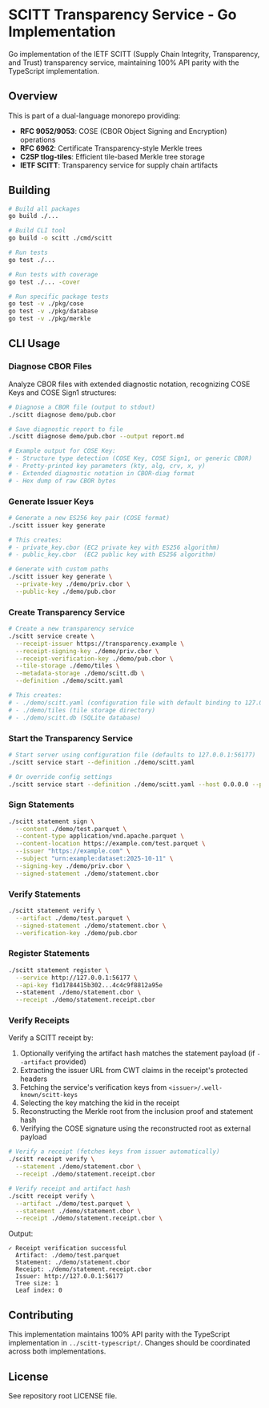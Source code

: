 # SCITT Transparency Service - Go Implementation

Go implementation of the IETF SCITT (Supply Chain Integrity, Transparency, and Trust) transparency service, maintaining 100% API parity with the TypeScript implementation.

## Overview

This is part of a dual-language monorepo providing:
- **RFC 9052/9053**: COSE (CBOR Object Signing and Encryption) operations
- **RFC 6962**: Certificate Transparency-style Merkle trees
- **C2SP tlog-tiles**: Efficient tile-based Merkle tree storage
- **IETF SCITT**: Transparency service for supply chain artifacts


## Building

```bash
# Build all packages
go build ./...

# Build CLI tool
go build -o scitt ./cmd/scitt

# Run tests
go test ./...

# Run tests with coverage
go test ./... -cover

# Run specific package tests
go test -v ./pkg/cose
go test -v ./pkg/database
go test -v ./pkg/merkle
```

## CLI Usage

### Diagnose CBOR Files

Analyze CBOR files with extended diagnostic notation, recognizing COSE Keys and COSE Sign1 structures:

```bash
# Diagnose a CBOR file (output to stdout)
./scitt diagnose demo/pub.cbor

# Save diagnostic report to file
./scitt diagnose demo/pub.cbor --output report.md

# Example output for COSE Key:
# - Structure type detection (COSE Key, COSE Sign1, or generic CBOR)
# - Pretty-printed key parameters (kty, alg, crv, x, y)
# - Extended diagnostic notation in CBOR-diag format
# - Hex dump of raw CBOR bytes
```

### Generate Issuer Keys

```bash
# Generate a new ES256 key pair (COSE format)
./scitt issuer key generate

# This creates:
# - private_key.cbor (EC2 private key with ES256 algorithm)
# - public_key.cbor  (EC2 public key with ES256 algorithm)

# Generate with custom paths
./scitt issuer key generate \
  --private-key ./demo/priv.cbor \
  --public-key ./demo/pub.cbor
```

### Create Transparency Service

```bash
# Create a new transparency service
./scitt service create \
  --receipt-issuer https://transparency.example \
  --receipt-signing-key ./demo/priv.cbor \
  --receipt-verification-key ./demo/pub.cbor \
  --tile-storage ./demo/tiles \
  --metadata-storage ./demo/scitt.db \
  --definition ./demo/scitt.yaml

# This creates:
# - ./demo/scitt.yaml (configuration file with default binding to 127.0.0.1:56177)
# - ./demo/tiles (tile storage directory)
# - ./demo/scitt.db (SQLite database)
```

### Start the Transparency Service

```bash
# Start server using configuration file (defaults to 127.0.0.1:56177)
./scitt service start --definition ./demo/scitt.yaml

# Or override config settings
./scitt service start --definition ./demo/scitt.yaml --host 0.0.0.0 --port 9000
```

### Sign Statements

```bash
./scitt statement sign \
  --content ./demo/test.parquet \
  --content-type application/vnd.apache.parquet \
  --content-location https://example.com/test.parquet \
  --issuer "https://example.com" \
  --subject "urn:example:dataset:2025-10-11" \
  --signing-key ./demo/priv.cbor \
  --signed-statement ./demo/statement.cbor
```

### Verify Statements

```bash
./scitt statement verify \
  --artifact ./demo/test.parquet \
  --signed-statement ./demo/statement.cbor \
  --verification-key ./demo/pub.cbor
```

### Register Statements

```bash
./scitt statement register \
  --service http://127.0.0.1:56177 \
  --api-key f1d1784415b302...4c4c9f8812a95e
  --statement ./demo/statement.cbor \
  --receipt ./demo/statement.receipt.cbor
``` 

### Verify Receipts

Verify a SCITT receipt by:
1. Optionally verifying the artifact hash matches the statement payload (if `--artifact` provided)
2. Extracting the issuer URL from CWT claims in the receipt's protected headers
3. Fetching the service's verification keys from `<issuer>/.well-known/scitt-keys`
4. Selecting the key matching the kid in the receipt
5. Reconstructing the Merkle root from the inclusion proof and statement hash
6. Verifying the COSE signature using the reconstructed root as external payload

```bash
# Verify a receipt (fetches keys from issuer automatically)
./scitt receipt verify \
  --statement ./demo/statement.cbor \
  --receipt ./demo/statement.receipt.cbor

# Verify receipt and artifact hash
./scitt receipt verify \
  --artifact ./demo/test.parquet \
  --statement ./demo/statement.cbor \
  --receipt ./demo/statement.receipt.cbor \
```

Output:
```
✓ Receipt verification successful
  Artifact: ./demo/test.parquet
  Statement: ./demo/statement.cbor
  Receipt: ./demo/statement.receipt.cbor
  Issuer: http://127.0.0.1:56177
  Tree size: 1
  Leaf index: 0
```
## Contributing

This implementation maintains 100% API parity with the TypeScript implementation in `../scitt-typescript/`. Changes should be coordinated across both implementations.

## License

See repository root LICENSE file.
